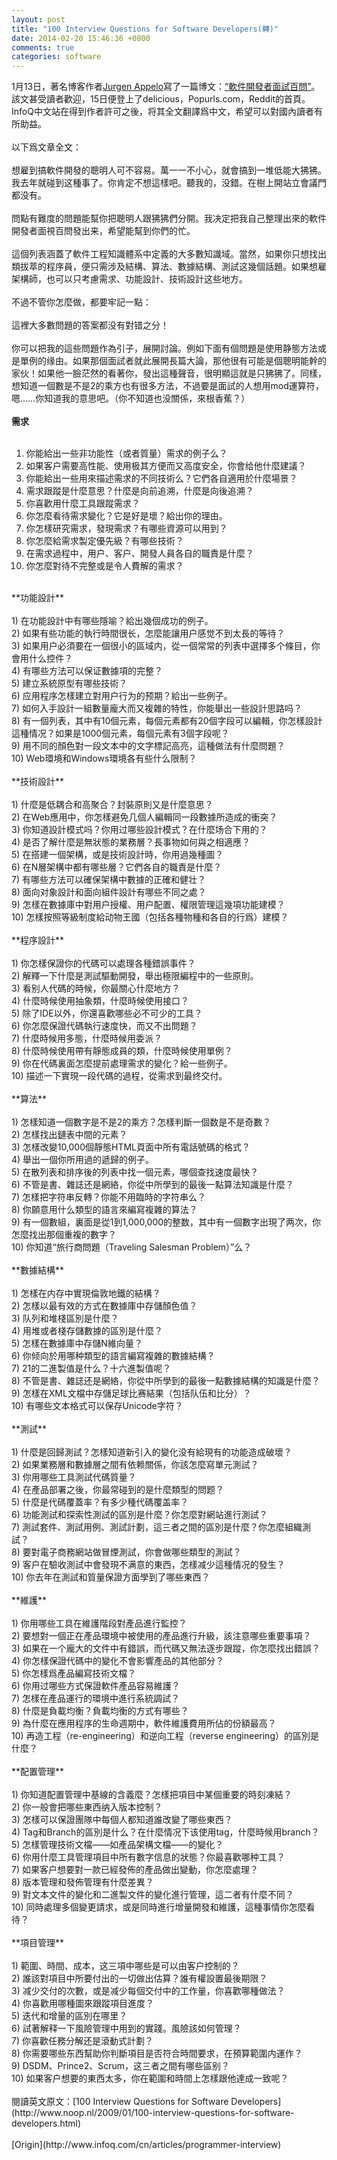 ```yaml
---
layout: post
title: "100 Interview Questions for Software Developers(轉)"
date: 2014-02-20 15:46:36 +0800
comments: true
categories: software
---
```

1月13日，著名博客作者[Jurgen Appelo](http://www.noop.nl)寫了一篇博文：[“軟件開發者面試百問”](http://www.noop.nl/2009/01/100-interview-questions-for-software-developers.html)。該文甚受讀者歡迎，15日便登上了delicious，Popurls.com，Reddit的首頁。InfoQ中文站在得到作者許可之後，将其全文翻譯爲中文，希望可以對國內讀者有所助益。</br>
</br>
以下爲文章全文：</br>
</br>
想雇到搞軟件開發的聰明人可不容易。萬一一不小心，就會搞到一堆低能大狒狒。我去年就碰到这種事了。你肯定不想這樣吧。聽我的，没錯。在樹上開站立會議門都没有。</br>
</br>
問點有難度的問題能幫你把聰明人跟狒狒們分開。我决定把我自己整理出來的軟件開發者面視百問發出来，希望能幫到你們的忙。</br>
</br>
這個列表涵蓋了軟件工程知識體系中定義的大多數知識域。當然，如果你只想找出類拔萃的程序員，便只需涉及結構、算法、數據結構、測試这幾個話題。如果想雇架構師，也可以只考慮需求、功能設計、技術設計这些地方。</br>
</br>
不過不管你怎麼做，都要牢記一點：</br>
</br>
這裡大多數問題的答案都没有對错之分！</br>
</br>
你可以把我的這些問題作為引子，展開討論。例如下面有個問題是使用静態方法或是單例的缘由。如果那個面試者就此展開長篇大論，那他很有可能是個聰明能幹的家伙！如果他一臉茫然的看著你，發出這種聲音，很明顯這就是只狒狒了。同樣，想知道一個數是不是2的乘方也有很多方法，不過要是面試的人想用mod運算符，嗯……你知道我的意思吧。（你不知道也没關係，來根香蕉？）</br>
</br>
**需求**</br>
</br>
1) 你能給出一些非功能性（或者質量）需求的例子么？</br>
2) 如果客户需要高性能、使用极其方便而又高度安全，你會给他什麼建議？</br>
3) 你能給出一些用來描述需求的不同技術么？它們各自適用於什麼場景？</br>
4) 需求跟蹤是什麼意思？什麼是向前追溯，什麼是向後追溯？</br>
5) 你喜歡用什麼工具跟蹤需求？</br>
6) 你怎麼看待需求變化？它是好是壞？給出你的理由。</br>
7) 你怎樣研究需求，發現需求？有哪些資源可以用到？</br>
8) 你怎麼給需求製定優先級？有哪些技術？</br>
9) 在需求過程中，用户、客户、開發人員各自的職責是什麼？</br>
10) 你怎麼對待不完整或是令人費解的需求？</br>
</br>
**功能設計**</br>
</br>
1) 在功能設計中有哪些隱喻？給出幾個成功的例子。</br>
2) 如果有些功能的執行時間很长，怎麼能讓用户感觉不到太長的等待？</br>
3) 如果用户必須要在一個很小的區域内，從一個常常的列表中選擇多个條目，你會用什么控件？</br>
4) 有哪些方法可以保证數據項的完整？</br>
5) 建立系統原型有哪些技術？</br>
6) 应用程序怎樣建立對用户行为的预期？給出一些例子。</br>
7) 如何入手設計一組數量龐大而又複雜的特性，你能舉出一些設計思路吗？</br>
8) 有一個列表，其中有10個元素，每個元素都有20個字段可以編輯，你怎樣設計這種情况？如果是1000個元素，每個元素有3個字段呢？</br>
9) 用不同的顏色對一段文本中的文字標記高亮，這種做法有什麼問題？</br>
10) Web環境和Windows環境各有些什么限制？</br>
</br>
**技術設計**</br>
</br>
1) 什麼是低耦合和高聚合？封裝原則又是什麼意思？</br>
2) 在Web應用中，你怎樣避免几個人編輯同一段數據所造成的衝突？</br>
3) 你知道設計模式吗？你用过哪些設計模式？在什麼场合下用的？</br>
4) 是否了解什麼是無狀態的業務層？長事物如何與之相適應？</br>
5) 在搭建一個架構，或是技術設計時，你用過幾種圖？</br>
6) 在N層架構中都有哪些層？它們各自的職責是什麼？</br>
7) 有哪些方法可以確保架構中數據的正確和健壮？</br>
8) 面向对象設計和面向組件設計有哪些不同之處？</br>
9) 怎樣在數據庫中對用户授權、用户配置、權限管理這幾項功能建模？</br>
10) 怎樣按照等級制度給动物王國（包括各種物種和各自的行爲）建模？</br>
</br>
**程序設計**</br>
</br>
1) 你怎樣保證你的代碼可以處理各種錯誤事件？</br>
2) 解釋一下什麼是測試驅動開發，舉出極限編程中的一些原則。</br>
3) 看别人代碼的時候，你最關心什麼地方？</br>
4) 什麼時候使用抽象類，什麼時候使用接口？</br>
5) 除了IDE以外，你還喜歡哪些必不可少的工具？</br>
6) 你怎麼保證代碼執行速度快，而又不出問題？</br>
7) 什麼時候用多態，什麼時候用委派？</br>
8) 什麼時候使用帶有靜態成員的類，什麼時候使用單例？</br>
9) 你在代碼裏面怎麼提前處理需求的變化？給一些例子。</br>
10) 描述一下實現一段代碼的過程，從需求到最终交付。</br>
</br>
**算法**</br>
</br>
1) 怎樣知道一個數字是不是2的乘方？怎樣判斷一個数是不是奇數？</br>
2) 怎樣找出鏈表中間的元素？</br>
3) 怎樣改變10,000個靜態HTML頁面中所有電話號碼的格式？</br>
4) 舉出一個你所用過的遞歸的例子。</br>
5) 在散列表和排序後的列表中找一個元素，哪個查找速度最快？</br>
6) 不管是書、雜誌还是網絡，你從中所學到的最後一點算法知識是什麼？</br>
7) 怎樣把字符串反轉？你能不用臨時的字符串么？</br>
8) 你願意用什么類型的語言來編寫複雜的算法？</br>
9) 有一個數組，裏面是從1到1,000,000的整数，其中有一個數字出現了两次，你怎麼找出那個重複的數字？</br>
10) 你知道“旅行商問題（Traveling Salesman Problem）”么？</br>
</br>
**數據結構**</br>
</br>
1) 怎樣在内存中實現倫敦地鐵的結構？</br>
2) 怎樣以最有效的方式在數據庫中存儲顏色值？</br>
3) 队列和堆棧區別是什麼？</br>
4) 用堆或者棧存儲數據的區別是什麼？</br>
5) 怎樣在數據庫中存儲N維向量？</br>
6) 你倾向於用哪种類型的語言編寫複雜的數據結構？</br>
7) 21的二進製值是什么？十六進製值呢？</br>
8) 不管是書、雜誌还是網絡，你從中所學到的最後一點數據結構的知識是什麼？</br>
9) 怎樣在XML文檔中存儲足球比赛結果（包括队伍和比分）？</br>
10) 有哪些文本格式可以保存Unicode字符？</br>
</br>
**測試**</br>
</br>
1) 什麼是回歸測試？怎樣知道新引入的變化没有給現有的功能造成破壞？</br>
2) 如果業務層和數據層之間有依赖關係，你該怎麼寫單元測試？</br>
3) 你用哪些工具測試代碼質量？</br>
4) 在產品部署之後，你最常碰到的是什麼類型的問题？</br>
5) 什麼是代碼覆蓋率？有多少種代碼覆盖率？</br>
6) 功能測試和探索性測試的區別是什麼？你怎麼對網站進行測試？</br>
7) 測試套件、測試用例、測試計劃，這三者之間的區別是什麼？你怎麼組織測試？</br>
8) 要對電子商務網站做冒煙測試，你會做哪些類型的測試？</br>
9) 客户在驗收測試中會發現不满意的東西，怎樣减少這種情况的發生？</br>
10) 你去年在測試和質量保證方面學到了哪些東西？</br>
</br>
**維護**</br>
</br>
1) 你用哪些工具在維護階段對產品進行監控？</br>
2) 要想對一個正在產品環境中被使用的產品進行升級，該注意哪些重要事項？</br>
3) 如果在一个龐大的文件中有錯誤，而代碼又無法逐步跟蹤，你怎麼找出錯誤？</br>
4) 你怎樣保證代碼中的變化不會影響產品的其他部分？</br>
5) 你怎樣爲產品編寫技術文檔？</br>
6) 你用过哪些方式保證軟件產品容易維護？</br>
7) 怎樣在產品運行的環境中進行系統調試？</br>
8) 什麼是負載均衡？負載均衡的方式有哪些？</br>
9) 為什麼在應用程序的生命週期中，軟件維護費用所佔的份額最高？</br>
10) 再造工程（re-engineering）和逆向工程（reverse engineering）的區別是什麼？</br>
</br>
**配置管理**</br>
</br>
1) 你知道配置管理中基線的含義麼？怎樣把項目中某個重要的時刻凍結？</br>
2) 你一般會把哪些東西纳入版本控制？</br>
3) 怎樣可以保證團隊中每個人都知道誰改變了哪些東西？</br>
4) Tag和Branch的區別是什么？在什麼情况下该使用tag，什麼時候用branch？</br>
5) 怎樣管理技術文檔——如產品架構文檔——的變化？</br>
6) 你用什麼工具管理項目中所有數字信息的狀態？你最喜歡哪种工具？</br>
7) 如果客户想要對一款已經發佈的產品做出變動，你怎麼處理？</br>
8) 版本管理和發佈管理有什麼差異？</br>
9) 對文本文件的變化和二進製文件的變化進行管理，這二者有什麼不同？</br>
10) 同時處理多個變更請求，或是同時進行增量開發和維護，這種事情你怎麼看待？</br>
</br>
**項目管理**</br>
</br>
1) 範圍、時間、成本，这三項中哪些是可以由客户控制的？</br>
2) 誰該對項目中所要付出的一切做出估算？誰有權設置最後期限？</br>
3) 减少交付的次數，或是减少每個交付中的工作量，你喜歡哪種做法？</br>
4) 你喜歡用哪種圖來跟蹤項目進度？</br>
5) 迭代和增量的區別在哪里？</br>
6) 試著解释一下風險管理中用到的實踐。風險該如何管理？</br>
7) 你喜歡任務分解还是滾動式計劃？</br>
8) 你需要哪些东西幫助你判斷項目是否符合時間要求，在預算範圍内運作？</br>
9) DSDM、Prince2、Scrum，这三者之間有哪些區别？</br>
10) 如果客户想要的東西太多，你在範圍和時間上怎樣跟他達成一致呢？</br>
</br>
閱讀英文原文：[100 Interview Questions for Software Developers](http://www.noop.nl/2009/01/100-interview-questions-for-software-developers.html)</br>
</br>
[Origin](http://www.infoq.com/cn/articles/programmer-interview)
